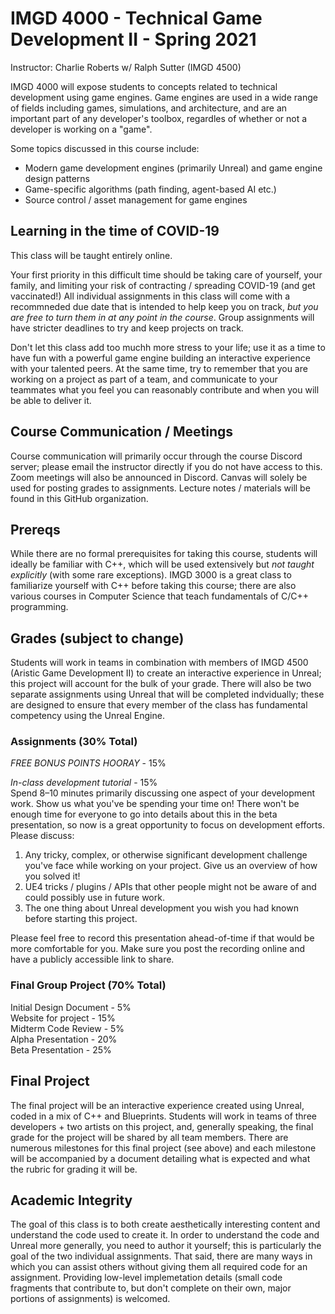 # IMGD 4000 - Technical Game Development II - Spring 2021

Instructor: Charlie Roberts w/ Ralph Sutter (IMGD 4500)

IMGD 4000 will expose students to concepts related to technical development using game engines. Game engines are used in a wide range of fields including games, simulations, and architecture, and are an important part of any developer's toolbox, regardles of whether or not a developer is working on a "game". 

Some topics discussed in this course include:

- Modern game development engines (primarily Unreal) and game engine design patterns  
- Game-specific algorithms (path finding, agent-based AI etc.)  
- Source control / asset management for game engines  

## Learning in the time of COVID-19
This class will be taught entirely online. 

Your first priority in this difficult time should be taking care of yourself, your family, and limiting your risk of contracting / spreading COVID-19 (and get vaccinated!) All individual assignments in this class will come with a recommneded due date that is intended to help keep you on track, *but you are free to turn them in at any point in the course*. Group assignments will have stricter deadlines to try and keep projects on track.

Don't let this class add too muchh more stress to your life; use it as a time to have fun with a powerful game engine building an interactive experience with your talented peers. At the same time, try to remember that you are working on a project as part of a team, and communicate to your teammates what you feel you can reasonably contribute and when you will be able to deliver it. 

## Course Communication / Meetings
Course communication will primarily occur through the course Discord server; please email the instructor directly if you do not have access to this. Zoom meetings will also be announced in Discord. Canvas will solely be used for posting grades to assignments. Lecture notes / materials will be found in this GitHub organization. 

## Prereqs
While there are no formal prerequisites for taking this course, students will ideally be familiar with C++, which will be used extensively but *not taught explicitly* (with some rare exceptions). IMGD 3000 is a great class to familiarize yourself with C++ before taking this course; there are also various courses in Computer Science that teach fundamentals of C/C++ programming.

## Grades (subject to change)
Students will work in teams in combination with members of IMGD 4500 (Aristic Game Development II) to create an interactive experience in Unreal; this project will account for the bulk of your grade. There will also be two separate assignments using Unreal that will be completed indvidually; these are designed to ensure that every member of the class has fundamental competency using the Unreal Engine.

### Assignments (30% Total)  

*FREE BONUS POINTS HOORAY* - 15%  

*In-class development tutorial* - 15%  
Spend 8–10 minutes primarily discussing one aspect of your development work. Show us what you've be spending your time on! There won't be enough time for everyone to go into details about this in the beta presentation, so now is a great opportunity to focus on development efforts. Please discuss:

1. Any tricky, complex, or otherwise significant development challenge you've face while working on your project. Give us an overview of how you solved it!
2. UE4 tricks / plugins / APIs that other people might not be aware of and could possibly use in future work.
3. The one thing about Unreal development you wish you had known before starting this project.

Please feel free to record this presentation ahead-of-time if that would be more comfortable for you. Make sure you post the recording online and have a publicly accessible link to share.

### Final Group Project (70% Total)
Initial Design Document - 5%  
Website for project - 15%  
Midterm Code Review - 5%  
Alpha Presentation - 20%  
Beta Presentation - 25%  

## Final Project
The final project will be an interactive experience created using Unreal, coded in a mix of C++ and Blueprints. Students will work in teams of three developers + two artists on this project, and, generally speaking, the final grade for the project will be shared by all team members. There are numerous milestones for this final project (see above) and each milestone will be accompanied by a document detailing what is expected and what the rubric for grading it will be. 

## Academic Integrity

The goal of this class is to both create aesthetically interesting content and understand the code used to create it. In order to understand the code and Unreal more generally, you need to author it yourself; this is particularly the goal of the two individual assignments. That said, there are many ways in which you can assist others without giving them all required code for an assignment. Providing low-level implemetation details (small code fragments that contribute to, but don't complete on their own, major portions of assignments) is welcomed.
